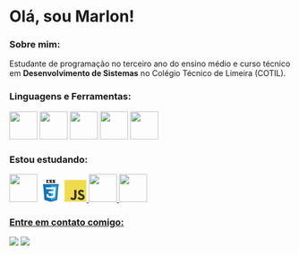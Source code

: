 # Olá, sou Marlon!

### Sobre mim:
Estudante de programação no terceiro ano do ensino médio e curso técnico em **Desenvolvimento de Sistemas** no Colégio Técnico de Limeira (COTIL).

### Linguagens e Ferramentas:
<img width="50px" height="50px" src="https://cdn.jsdelivr.net/gh/devicons/devicon@latest/icons/c/c-original.svg" /> <img width="50px" height="50px" src="https://cdn.jsdelivr.net/gh/devicons/devicon@latest/icons/csharp/csharp-original.svg" /> <img width="50px" height="50px" src="https://cdn.jsdelivr.net/gh/devicons/devicon@latest/icons/cplusplus/cplusplus-original.svg" /> <img width="50px" height="50px" src="https://cdn.jsdelivr.net/gh/devicons/devicon@latest/icons/java/java-original-wordmark.svg" /> <img width="50px" height="50px" src="https://cdn.jsdelivr.net/gh/devicons/devicon@latest/icons/mysql/mysql-original-wordmark.svg" />

### Estou estudando:
<img width="50px" height="50px" src="https://cdn.jsdelivr.net/gh/devicons/devicon@latest/icons/html5/html5-original-wordmark.svg" /> <img src="https://raw.githubusercontent.com/devicons/devicon/master/icons/css3/css3-original-wordmark.svg" alt="css3" width="40" height="40"/> </a> <a href="https://developer.mozilla.org/en-US/docs/Web/JavaScript" target="_blank" rel="noreferrer"> <img src="https://raw.githubusercontent.com/devicons/devicon/master/icons/javascript/javascript-original.svg" alt="javascript" width="40" height="40"/> <img width="50px" height="50px" src="https://cdn.jsdelivr.net/gh/devicons/devicon@latest/icons/flutter/flutter-original.svg" /> <img width="50px" height="50px" src="https://cdn.jsdelivr.net/gh/devicons/devicon@latest/icons/dart/dart-original.svg" />

### Entre em contato comigo:
<div>
  <a href="https://instagram.com/marloncalegao" target="_blank"><img loading="lazy" src="https://img.shields.io/badge/-Instagram-%23E4405F?style=for-the-badge&logo=instagram&logoColor=white" target="_blank"></a>
  <a href="https://www.linkedin.com/in/marlon-calegao" target="_blank"><img loading="lazy" src="https://img.shields.io/badge/-LinkedIn-%230077B5?style=for-the-badge&logo=linkedin&logoColor=white" target="_blank"></a>
</div><br>

<!--<div>
<a href="https://github.com/marloncalegao">
<img loading="lazy" height="120em" src="https://github-readme-stats.vercel.app/api/top-langs/?username=marloncalegao&layout=compact&langs_count=7&theme=dracula"/>
<img loading="lazy" height="180em" src="https://github-readme-stats.vercel.app/api?username=marloncalegao&show_icons=true&theme=dracula&include_all_commits=true&count_private=true"/>
</div>--> 
